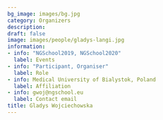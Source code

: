 ```yaml
---
bg_image: images/bg.jpg
category: Organizers
description: 
draft: false
image: images/people/gladys-langi.jpg
information:
- info: "NGSchool2019, NGSchool2020"
  label: Events
- info: "Participant, Organiser"
  label: Role
- info: Medical University of Bialystok, Poland
  label: Affiliation
- info: gwoj@ngschool.eu
  label: Contact email
title: Gladys Wojciechowska
---
```


